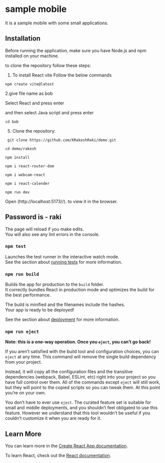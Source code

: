 # sample mobile

It is a sample mobile with some small applications.

## Installation

Before running the application, make sure you have Node.js and npm installed on your machine.

to clone the repository follow these steps:

1. To install React vite Follow the below commands

```
npm create vite@latest
```

2.give file name as bob

Select React and press enter

and then select Java script and press enter

```
cd bob
```

5. Clone the repository:

```
 git clone https://github.com/KRakeshRaki/demo.git

 ```

```
cd demo/rakesh
```

``` 
npm install
````

``` 
npm i react-router-dom
````

``` 
npm i webcam-react
````

``` 
npm i react-calender
````

``` 
npm run dev
````

Open (http://localhost:5173//).  to view it in the browser.

## Password is - raki

The page will reload if you make edits.\
You will also see any lint errors in the console.

### `npm test`

Launches the test runner in the interactive watch mode.\
See the section about [running tests](https://facebook.github.io/create-react-app/docs/running-tests) for more information.

### `npm run build`

Builds the app for production to the `build` folder.\
It correctly bundles React in production mode and optimizes the build for the best performance.

The build is minified and the filenames include the hashes.\
Your app is ready to be deployed!

See the section about [deployment](https://facebook.github.io/create-react-app/docs/deployment) for more information.

### `npm run eject`

**Note: this is a one-way operation. Once you `eject`, you can’t go back!**

If you aren’t satisfied with the build tool and configuration choices, you can `eject` at any time. This command will remove the single build dependency from your project.

Instead, it will copy all the configuration files and the transitive dependencies (webpack, Babel, ESLint, etc) right into your project so you have full control over them. All of the commands except `eject` will still work, but they will point to the copied scripts so you can tweak them. At this point you’re on your own.

You don’t have to ever use `eject`. The curated feature set is suitable for small and middle deployments, and you shouldn’t feel obligated to use this feature. However we understand that this tool wouldn’t be useful if you couldn’t customize it when you are ready for it.

## Learn More

You can learn more in the [Create React App documentation](https://facebook.github.io/create-react-app/docs/getting-started).

To learn React, check out the [React documentation](https://reactjs.org/).
